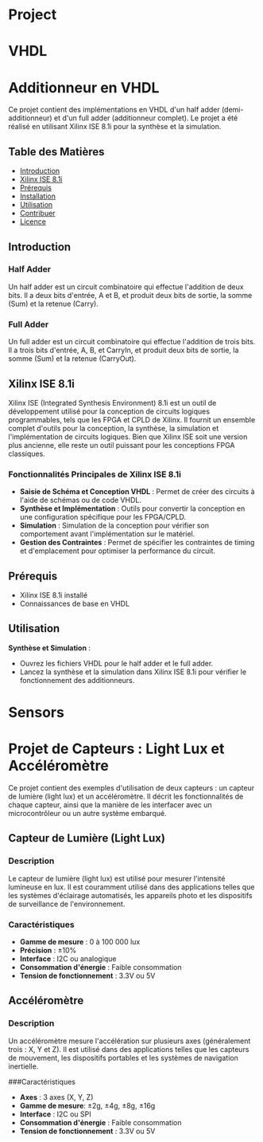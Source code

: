 # Project
# VHDL
# Additionneur en VHDL

Ce projet contient des implémentations en VHDL d'un half adder (demi-additionneur) et d'un full adder (additionneur complet). Le projet a été réalisé en utilisant Xilinx ISE 8.1i pour la synthèse et la simulation.

## Table des Matières

- [Introduction](#introduction)
- [Xilinx ISE 8.1i](#xilinx-ise-81i)
- [Prérequis](#prérequis)
- [Installation](#installation)
- [Utilisation](#utilisation)
- [Contribuer](#contribuer)
- [Licence](#licence)

## Introduction

### Half Adder

Un half adder est un circuit combinatoire qui effectue l'addition de deux bits. Il a deux bits d'entrée, A et B, et produit deux bits de sortie, la somme (Sum) et la retenue (Carry).

### Full Adder

Un full adder est un circuit combinatoire qui effectue l'addition de trois bits. Il a trois bits d'entrée, A, B, et CarryIn, et produit deux bits de sortie, la somme (Sum) et la retenue (CarryOut).

## Xilinx ISE 8.1i

Xilinx ISE (Integrated Synthesis Environment) 8.1i est un outil de développement utilisé pour la conception de circuits logiques programmables, tels que les FPGA et CPLD de Xilinx. Il fournit un ensemble complet d'outils pour la conception, la synthèse, la simulation et l'implémentation de circuits logiques. Bien que Xilinx ISE soit une version plus ancienne, elle reste un outil puissant pour les conceptions FPGA classiques.

### Fonctionnalités Principales de Xilinx ISE 8.1i

- **Saisie de Schéma et Conception VHDL** : Permet de créer des circuits à l'aide de schémas ou de code VHDL.
- **Synthèse et Implémentation** : Outils pour convertir la conception en une configuration spécifique pour les FPGA/CPLD.
- **Simulation** : Simulation de la conception pour vérifier son comportement avant l'implémentation sur le matériel.
- **Gestion des Contraintes** : Permet de spécifier les contraintes de timing et d'emplacement pour optimiser la performance du circuit.

## Prérequis

- Xilinx ISE 8.1i installé
- Connaissances de base en VHDL

## Utilisation

 **Synthèse et Simulation** :
   - Ouvrez les fichiers VHDL pour le half adder et le full adder.
   - Lancez la synthèse et la simulation dans Xilinx ISE 8.1i pour vérifier le fonctionnement des additionneurs.
  

# Sensors 
# Projet de Capteurs : Light Lux et Accéléromètre

Ce projet contient des exemples d'utilisation de deux capteurs : un capteur de lumière (light lux) et un accéléromètre. Il décrit les fonctionnalités de chaque capteur, ainsi que la manière de les interfacer avec un microcontrôleur ou un autre système embarqué.
## Capteur de Lumière (Light Lux)

### Description

Le capteur de lumière (light lux) est utilisé pour mesurer l'intensité lumineuse en lux. Il est couramment utilisé dans des applications telles que les systèmes d'éclairage automatisés, les appareils photo et les dispositifs de surveillance de l'environnement.

### Caractéristiques

- **Gamme de mesure** : 0 à 100 000 lux
- **Précision** : ±10%
- **Interface** : I2C ou analogique
- **Consommation d'énergie** : Faible consommation
- **Tension de fonctionnement** : 3.3V ou 5V

## Accéléromètre

### Description

Un accéléromètre mesure l'accélération sur plusieurs axes (généralement trois : X, Y et Z). Il est utilisé dans des applications telles que les capteurs de mouvement, les dispositifs portables et les systèmes de navigation inertielle.

###Caractéristiques

- **Axes** : 3 axes (X, Y, Z)
- **Gamme de mesure**: ±2g, ±4g, ±8g, ±16g
- **Interface** : I2C ou SPI
- **Consommation d'énergie** : Faible consommation
- **Tension de fonctionnement** : 3.3V ou 5V

